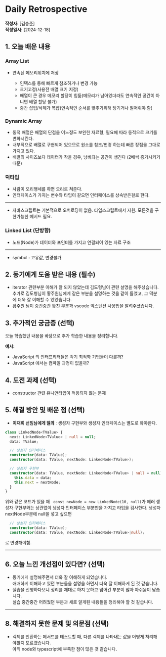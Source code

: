 # Daily Retrospective

**작성자**: [김승준]  
**작성일시**: [2024-12-18]

## 1. 오늘 배운 내용

### Array List

- 연속된 메모리위치에 저장

  - 인덱스를 통해 빠르게 참조하거나 변경 가능
  - 크기고정(사용전 배열 크기 지정)
  - 배열이 큰 경우 메모리 할당이 힘듦(메모리가 남아있더라도 연속적인 공간이 아니면 배열 할당 불가)
  - 중간 삽입/삭제가 복잡(연속적인 순서를 맞추기위해 당기거나 밀어줘야 함)

### Dynamic Array

- 동적 배열은 배열의 단점을 어느정도 보완한 자료형, 필요에 따라 동적으로 크기를 변화시킨다.
- 내부적으로 배열로 구현되어 있으므로 원소를 참조/변경 하는데 빠른 장점을 그대로 가지고 있다.
- 배열의 사이즈보다 데이터가 작을 경우, 낭비되는 공간이 생긴다 (2배씩 증가시키기 때문)

### 덕타입

- 사람이 오리행세를 하면 오리로 쳐준다.
- 인터페이스가 가지는 변수와 타입이 같으면 인터페이스를 상속받은걸로 한다.

---

- 자바스크립트는 기본적으로 오버로딩이 없음. 타입스크립트에서 지원. 모든것을 구현가능한 메서드 필요.

### Linked List (단방향)

- 노드(Node)가 데이터와 포인터를 가지고 연결되어 있는 자료 구조

---

- symbol : 고유값, 변경불가

## 2. 동기에게 도움 받은 내용 (필수)

- iterator 관련부분 이해가 잘 되지 않았는데 김도형님이 관련 설명을 해주셨습니다. 추가로 김도형님이 황주원님에게 같은 부분을 설명하는 것을 같이 들었고, 그 덕분에 더욱 잘 이해할 수 있었습니다.
- 황주원 님이 중간중간 놓친 부분과 vscode 익스텐션 사용법을 알려주셨습니다.

## 3. 추가적인 궁금증 (선택)

오늘 학습했던 내용을 바탕으로 추가 학습한 내용을 정리합니다.

**예시**:

- JavaScript 의 인터프리터들은 각기 최적화 기법들이 다를까?
- JavaScript 에서는 컴파일 과정이 없을까?

## 4. 도전 과제 (선택)

- constructor 관련 유니언타입이 적용되지 않는 문제

## 5. 해결 방안 및 배운 점 (선택)

- **이재희 선임님에게 질의** : 생성자 구현부와 생성자 인터페이스는 별도로 봐야한다.

```typescript
class LinkedNode<TValue> {
  next: LinkedNode<TValue> | null = null;
  data: TValue;

  // 생성자 인터페이스
  constructor(data: TValue);
  constructor(data: TValue, nextNode: LinkedNode<TValue>);

  // 생성자 구현부
  constructor(data: TValue, nextNode: LinkedNode<TValue> | null = null) {
    this.data = data;
    this.next = nextNode;
  }
}
```

위와 같은 코드가 있을 때 ` const newNode = new LinkedNode(10, null)`가 에러
생성자 구현부와는 상관없이 생성자 인터페이스 부분만을 가지고 타입을 검사한다.
생성자 nextNode부분에 null을 넣고 싶으면

```typescript
  // 생성자 인터페이스
  constructor(data: TValue);
  constructor(data: TValue, nextNode: LinkedNode<TValue>|null);
```

로 변경해야함.

---

## 6. 오늘 느낀 개선점이 있다면? (선택)

- 동기에게 설명해주면서 더욱 잘 이해하게 되었습니다.  
  애매하게 이해하고 있던 부분들을 설명을 하면서 더욱 잘 이해하게 된 것 같습니다.
- 실습을 진행하다보니 정리를 제대로 하지 못하고 넘어간 부분이 많아 아쉬움이 남습니다.  
  실습 중간중간 어려웠던 부분과 새로 알게된 내용들을 정리해야 할 것 같습니다.

---

## 8. 해결하지 못한 문제 및 의문점 (선택)

- 객체를 반환하는 메서드를 테스트할 때, 다른 객체를 나타내는 값을 어떻게 처리해야할지 모르겠습니다.  
  아직 node와 typescript에 부족한 점이 많은 것 같습니다.
